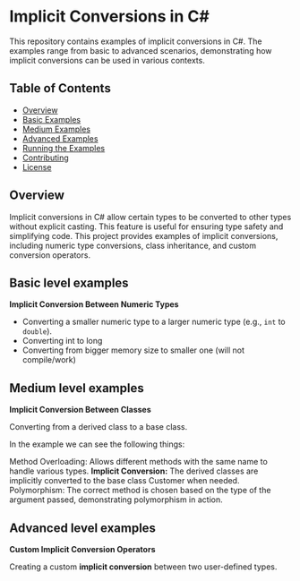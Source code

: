 # Implicit Conversions in C#

This repository contains examples of implicit conversions in C#. The examples range from basic to advanced scenarios, demonstrating how implicit conversions can be used in various contexts.

## Table of Contents

- [Overview](#overview)
- [Basic Examples](#basic-examples)
- [Medium Examples](#medium-examples)
- [Advanced Examples](#advanced-examples)
- [Running the Examples](#running-the-examples)
- [Contributing](#contributing)
- [License](#license)

## Overview

Implicit conversions in C# allow certain types to be converted to other types without explicit casting. This feature is useful for ensuring type safety and simplifying code. This project provides examples of implicit conversions, including numeric type conversions, class inheritance, and custom conversion operators.

## Basic level examples

**Implicit Conversion Between Numeric Types**

- Converting a smaller numeric type to a larger numeric type (e.g., `int` to `double`).
- Converting int to long
- Converting from bigger memory size to smaller one (will not compile/work)

## Medium level examples

**Implicit Conversion Between Classes**

Converting from a derived class to a base class.

In the example we can see the following things:

Method Overloading: Allows different methods with the same name to handle various types.
**Implicit Conversion:** The derived classes are implicitly converted to the base class Customer when needed.
Polymorphism: The correct method is chosen based on the type of the argument passed, demonstrating polymorphism in action.

## Advanced level examples

**Custom Implicit Conversion Operators**

Creating a custom **implicit conversion** between two user-defined types.

